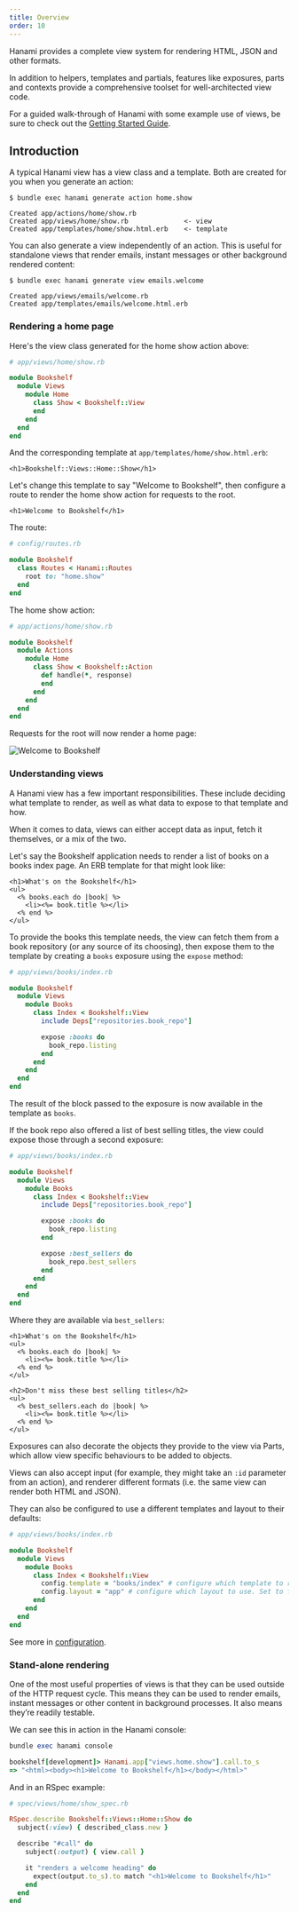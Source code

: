 ```yaml
---
title: Overview
order: 10
---
```


Hanami provides a complete view system for rendering HTML, JSON and other formats.

In addition to helpers, templates and partials, features like exposures, parts and contexts provide a comprehensive toolset for well-architected view code.

<p class="notice">
  For a guided walk-through of Hanami with some example use of views, be sure to check out the <a href="/v2.2/introduction/getting-started/">Getting Started Guide</a>.
</p>

## Introduction

A typical Hanami view has a view class and a template. Both are created for you when you generate an action:

```shell
$ bundle exec hanami generate action home.show

Created app/actions/home/show.rb
Created app/views/home/show.rb              <- view
Created app/templates/home/show.html.erb    <- template
```

You can also generate a view independently of an action. This is useful for standalone views that render emails, instant messages or other background rendered content:

```shell
$ bundle exec hanami generate view emails.welcome

Created app/views/emails/welcome.rb
Created app/templates/emails/welcome.html.erb
```

### Rendering a home page

Here's the view class generated for the home show action above:

```ruby
# app/views/home/show.rb

module Bookshelf
  module Views
    module Home
      class Show < Bookshelf::View
      end
    end
  end
end
```

And the corresponding template at `app/templates/home/show.html.erb`:

```text
<h1>Bookshelf::Views::Home::Show</h1>
```

Let's change this template to say "Welcome to Bookshelf", then configure a route to render the home show action for requests to the root.

```text
<h1>Welcome to Bookshelf</h1>
```

The route:

```ruby
# config/routes.rb

module Bookshelf
  class Routes < Hanami::Routes
    root to: "home.show"
  end
end
```

The home show action:

```ruby
# app/actions/home/show.rb

module Bookshelf
  module Actions
    module Home
      class Show < Bookshelf::Action
        def handle(*, response)
        end
      end
    end
  end
end
```

Requests for the root will now render a home page:

<p><img src="/v2.2/views/welcome-to-bookshelf.png" alt="Welcome to Bookshelf" class="img-responsive"></p>

### Understanding views

A Hanami view has a few important responsibilities. These include deciding what template to render, as well as what data to expose to that template and how.

When it comes to data, views can either accept data as input, fetch it themselves, or a mix of the two.

Let's say the Bookshelf application needs to render a list of books on a books index page. An ERB template for that might look like:

```text
<h1>What's on the Bookshelf</h1>
<ul>
  <% books.each do |book| %>
    <li><%= book.title %></li>
  <% end %>
</ul>
```

To provide the books this template needs, the view can fetch them from a book repository (or any source of its choosing), then expose them to the template by creating a `books` exposure using the `expose` method:

```ruby
# app/views/books/index.rb

module Bookshelf
  module Views
    module Books
      class Index < Bookshelf::View
        include Deps["repositories.book_repo"]

        expose :books do
          book_repo.listing
        end
      end
    end
  end
end
```

The result of the block passed to the exposure is now available in the template as `books`.

If the book repo also offered a list of best selling titles, the view could expose those through a second exposure:

```ruby
# app/views/books/index.rb

module Bookshelf
  module Views
    module Books
      class Index < Bookshelf::View
        include Deps["repositories.book_repo"]

        expose :books do
          book_repo.listing
        end

        expose :best_sellers do
          book_repo.best_sellers
        end
      end
    end
  end
end
```

Where they are available via `best_sellers`:

```text
<h1>What's on the Bookshelf</h1>
<ul>
  <% books.each do |book| %>
    <li><%= book.title %></li>
  <% end %>
</ul>

<h2>Don't miss these best selling titles</h2>
<ul>
  <% best_sellers.each do |book| %>
    <li><%= book.title %></li>
  <% end %>
</ul>

```

Exposures can also decorate the objects they provide to the view via Parts, which allow view specific behaviours to be added to objects.

Views can also accept input (for example, they might take an `:id` parameter from an action), and renderer different formats (i.e. the same view can render both HTML and JSON).

They can also be configured to use a different templates and layout to their defaults:

```ruby
# app/views/books/index.rb

module Bookshelf
  module Views
    module Books
      class Index < Bookshelf::View
        config.template = "books/index" # configure which template to render
        config.layout = "app" # configure which layout to use. Set to false or nil to use no layout
      end
    end
  end
end
```

See more in [configuration](/v2.2/views/configuration/).

### Stand-alone rendering

One of the most useful properties of views is that they can be used outside of the HTTP request cycle. This means they can be used to render emails, instant messages or other content in background processes. It also means they’re readily testable.

We can see this in action in the Hanami console:

```ruby
bundle exec hanami console

bookshelf[development]> Hanami.app["views.home.show"].call.to_s
=> "<html><body><h1>Welcome to Bookshelf</h1></body></html>"
```

And in an RSpec example:

```ruby
# spec/views/home/show_spec.rb

RSpec.describe Bookshelf::Views::Home::Show do
  subject(:view) { described_class.new }

  describe "#call" do
    subject(:output) { view.call }

    it "renders a welcome heading" do
      expect(output.to_s).to match "<h1>Welcome to Bookshelf</h1>"
    end
  end
end
```
